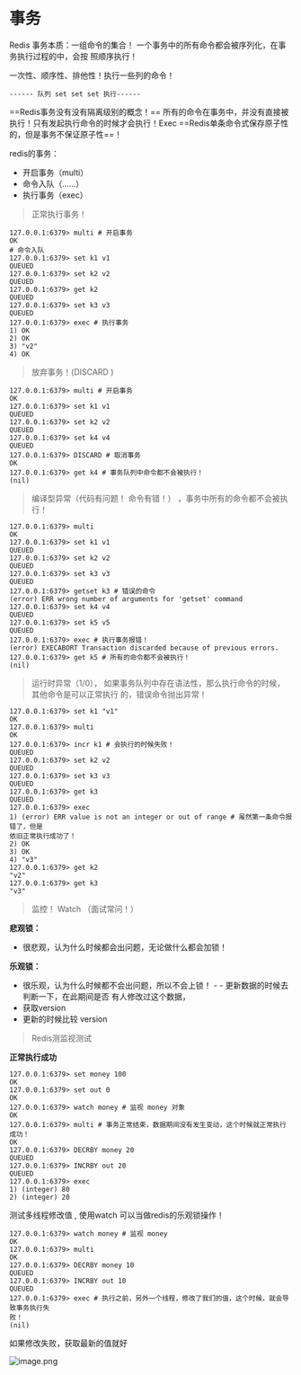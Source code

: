 # 事务

Redis 事务本质：一组命令的集合！ 一个事务中的所有命令都会被序列化，在事务执行过程的中，会按
照顺序执行！

一次性、顺序性、排他性！执行一些列的命令！
```
------ 队列 set set set 执行------
```

==Redis事务没有没有隔离级别的概念！==
所有的命令在事务中，并没有直接被执行！只有发起执行命令的时候才会执行！Exec
==Redis单条命令式保存原子性的，但是事务不保证原子性==！

redis的事务：
- 开启事务（multi）
- 命令入队（......）
- 执行事务（exec）

> 正常执行事务！


```
127.0.0.1:6379> multi # 开启事务
OK
# 命令入队
127.0.0.1:6379> set k1 v1
QUEUED
127.0.0.1:6379> set k2 v2
QUEUED
127.0.0.1:6379> get k2
QUEUED
127.0.0.1:6379> set k3 v3
QUEUED
127.0.0.1:6379> exec # 执行事务
1) OK
2) OK
3) "v2"
4) OK

```

> 放弃事务！(DISCARD )


```
127.0.0.1:6379> multi # 开启事务
OK
127.0.0.1:6379> set k1 v1
QUEUED
127.0.0.1:6379> set k2 v2
QUEUED
127.0.0.1:6379> set k4 v4
QUEUED
127.0.0.1:6379> DISCARD # 取消事务
OK
127.0.0.1:6379> get k4 # 事务队列中命令都不会被执行！
(nil)
```

> 编译型异常（代码有问题！ 命令有错！） ，事务中所有的命令都不会被执行！


```
127.0.0.1:6379> multi
OK
127.0.0.1:6379> set k1 v1
QUEUED
127.0.0.1:6379> set k2 v2
QUEUED
127.0.0.1:6379> set k3 v3
QUEUED
127.0.0.1:6379> getset k3 # 错误的命令
(error) ERR wrong number of arguments for 'getset' command
127.0.0.1:6379> set k4 v4
QUEUED
127.0.0.1:6379> set k5 v5
QUEUED
127.0.0.1:6379> exec # 执行事务报错！
(error) EXECABORT Transaction discarded because of previous errors.
127.0.0.1:6379> get k5 # 所有的命令都不会被执行！
(nil)
```

> 运行时异常（1/0）， 如果事务队列中存在语法性，那么执行命令的时候，其他命令是可以正常执行
的，错误命令抛出异常！

```
127.0.0.1:6379> set k1 "v1"
OK
127.0.0.1:6379> multi
OK
127.0.0.1:6379> incr k1 # 会执行的时候失败！
QUEUED
127.0.0.1:6379> set k2 v2
QUEUED
127.0.0.1:6379> set k3 v3
QUEUED
127.0.0.1:6379> get k3
QUEUED
127.0.0.1:6379> exec
1) (error) ERR value is not an integer or out of range # 虽然第一条命令报错了，但是
依旧正常执行成功了！
2) OK
3) OK
4) "v3"
127.0.0.1:6379> get k2
"v2"
127.0.0.1:6379> get k3
"v3"

```

> 监控！ Watch （面试常问！）

**悲观锁：**
- 很悲观，认为什么时候都会出问题，无论做什么都会加锁！

**乐观锁：**
- 很乐观，认为什么时候都不会出问题，所以不会上锁！ - - 更新数据的时候去判断一下，在此期间是否
有人修改过这个数据，
- 获取version
- 更新的时候比较 version


> Redis测监视测试

**正常执行成功**


```
127.0.0.1:6379> set money 100
OK
127.0.0.1:6379> set out 0
OK
127.0.0.1:6379> watch money # 监视 money 对象
OK
127.0.0.1:6379> multi # 事务正常结束，数据期间没有发生变动，这个时候就正常执行成功！
OK
127.0.0.1:6379> DECRBY money 20
QUEUED
127.0.0.1:6379> INCRBY out 20
QUEUED
127.0.0.1:6379> exec
1) (integer) 80
2) (integer) 20

```
测试多线程修改值 , 使用watch 可以当做redis的乐观锁操作！

```
127.0.0.1:6379> watch money # 监视 money
OK
127.0.0.1:6379> multi
OK
127.0.0.1:6379> DECRBY money 10
QUEUED
127.0.0.1:6379> INCRBY out 10
QUEUED
127.0.0.1:6379> exec # 执行之前，另外一个线程，修改了我们的值，这个时候，就会导致事务执行失
败！
(nil)

```

如果修改失败，获取最新的值就好

![image.png](https://i.loli.net/2020/12/10/5MSHZsw6XxYAbO4.png)




